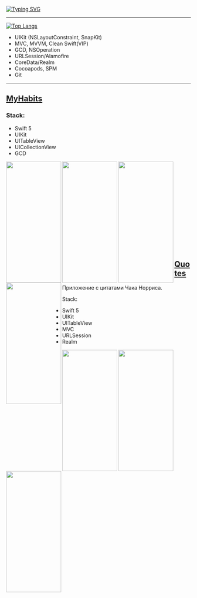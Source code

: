 <a href="https://git.io/typing-svg"><img src="https://readme-typing-svg.demolab.com?font=Fira+Code&size=25&pause=100&color=A264F7&width=435&lines=Hello%2C+I'm+Liz-Mary.+;I'm+IOS-developer" alt="Typing SVG" /></a>

---

[![Top Langs](https://github-readme-stats.vercel.app/api/top-langs/?username=MaybeRT-rt&layout=compact&theme=synthwave)](https://github.com/MaybeRT-rt/github-readme-stats)

* UIKit (NSLayoutConstraint, SnapKit)
* MVC, MVVM, Clean Swift(VIP)
* GCD, NSOperation
* URLSession/Alamofire
* CoreData/Realm
* Cocoapods, SPM
* Git
  
---

## [MyHabits](https://github.com/MaybeRT-rt/MyHabits/tree/main)

### Stack:
* Swift 5
* UIKit
* UITableView
* UICollectionView
* GCD

<img align="left" src="https://github.com/MaybeRT-rt/gif/blob/main/track.gif" width="150" height="330">
<img align="left" src="https://github.com/MaybeRT-rt/gif/blob/main/new.gif" width="150" height="330">
<img align="left" src="https://github.com/MaybeRT-rt/gif/blob/main/edit.gif" width="150" height="330"> 
<img align="left" src="https://github.com/MaybeRT-rt/gif/blob/main/remove.gif" width="150" height="330">


<br><br><br><br><br><br><br><br><br><br><br><br><br><br>

## [Quotes]([https://github.com/MaybeRT-rt/Quotes])

Приложение с цитатами Чака Норриса.

Stack:

* Swift 5
* UIKit
* UITableView
* MVC
* URLSession
* Realm

<img align="left" src="https://github.com/MaybeRT-rt/gif/blob/main/Simulator-Screen-Recording-iPhone-13-Pro-Max-2023-10-30-at-19.26.03.gif" width="150" height="330">
<img align="left" src="https://github.com/MaybeRT-rt/gif/blob/main/Simulator-Screen-Recording-iPhone-13-Pro-Max-2023-10-30-at-19.26.03-2.gif" width="150" height="330">
<img align="left" src="https://github.com/MaybeRT-rt/gif/blob/main/Simulator-Screen-Recording-iPhone-13-Pro-Max-2023-10-30-at-19.26.03-3.gif" width="150" height="330">

